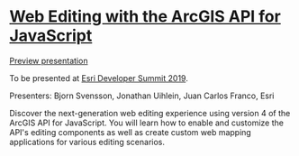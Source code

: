 # [Web Editing with the ArcGIS API for JavaScript](https://devsummit2019.schedule.esri.com/schedule/1935651005)

[Preview presentation](https://jcfranco.github.io/dev-summit-2019-web-editing-with-the-js-api/slides/#/)

To be presented at [Esri Developer Summit 2019](http://www.esri.com/events/devsummit).

Presenters: Bjorn Svensson, Jonathan Uihlein, Juan Carlos Franco, Esri

Discover the next-generation web editing experience using version 4 of the ArcGIS API for JavaScript. You will learn how to enable and customize the API's editing components as well as create custom web mapping applications for various editing scenarios.
